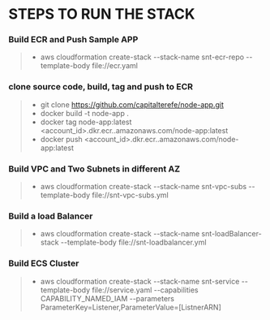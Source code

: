  
STEPS TO RUN THE STACK
===================

### Build ECR and Push Sample APP
  >- aws cloudformation create-stack --stack-name snt-ecr-repo --template-body file://ecr.yaml
### clone source code, build, tag  and push to ECR
   >- git clone https://github.com/capitalterefe/node-app.git
   >- docker build -t node-app .
   >- docker tag node-app:latest <account_id>.dkr.ecr.<region>.amazonaws.com/node-app:latest
   >- docker push <account_id>.dkr.ecr.<region>.amazonaws.com/node-app:latest
### Build VPC and Two Subnets in different AZ
  >- aws cloudformation create-stack --stack-name snt-vpc-subs  --template-body file://snt-vpc-subs.yml
### Build a load Balancer
 >- aws cloudformation create-stack --stack-name snt-loadBalancer-stack --template-body file://snt-loadbalancer.yml
### Build ECS Cluster
 >- aws cloudformation create-stack --stack-name snt-service  --template-body file://service.yaml  --capabilities CAPABILITY_NAMED_IAM --parameters ParameterKey=Listener,ParameterValue=[ListnerARN]
